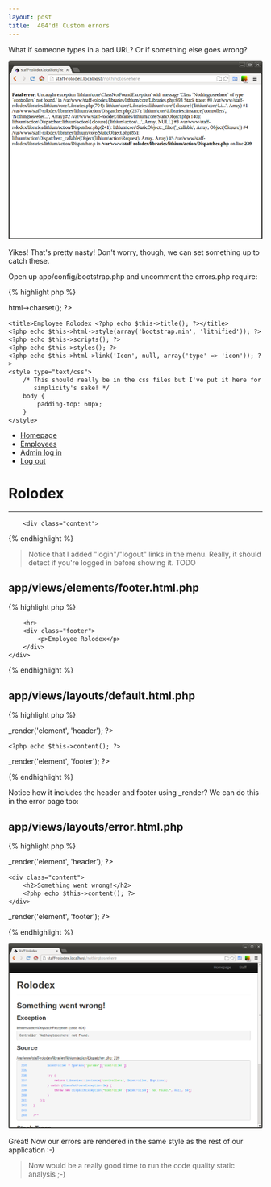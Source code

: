 ```yaml
---
layout: post
title:  404'd! Custom errors
---
```


What if someone types in a bad URL? Or if something else goes wrong?

![404'd!](images/404d.png)

Yikes! That's pretty nasty! Don't worry, though, we can set something up to catch these.

Open up app/config/bootstrap.php and uncomment the errors.php require:

{% highlight php %}
<?php
// ...
require __DIR__ . '/bootstrap/errors.php';
// ...
{% endhighlight %}

Now, if you hit a missing route, you should see something like:

![404'd!](images/404-default-error.png)

This is the default Lithium Framework distribution error page, and it pretty much tells you what to do to make custom error pages :-) Let's open up app/views/layouts/error.html.php and have a look!

What I'd recommend doing now is making app/views/layouts/error.html.php and app/views/layouts/default.html.php similar - I created two **elements** (partial templates):

## app/views/elements/header.html.php

{% highlight php %}
<!doctype html>
<html>
<head>
    <?php echo $this->html->charset(); ?>
    <title>Employee Rolodex <?php echo $this->title(); ?></title>
    <?php echo $this->html->style(array('bootstrap.min', 'lithified')); ?>
    <?php echo $this->scripts(); ?>
    <?php echo $this->styles(); ?>
    <?php echo $this->html->link('Icon', null, array('type' => 'icon')); ?>
    <style type="text/css">
        /* This should really be in the css files but I've put it here for
           simplicity's sake! */
        body {
            padding-top: 60px;
        }
    </style>
</head>
<body>
    <div class="navbar navbar-inverse navbar-fixed-top">
        <div class="navbar-inner">
            <div class="container">
                <ul class="nav nav-pills pull-right">
                    <li><a href="<?= $this->url(array('Home::index')); ?>">Homepage</a></li>
					<li><a href="<?= $this->url(array('Employees::index')); ?>">Employees</a></li>
					<li><a href="<?= $this->url(array('Administrators::login')); ?>">Admin log in</a></li>
					<li><a href="<?= $this->url(array('Administrators::logout')); ?>">Log out</a></li>
                </ul>
            </div>
        </div>
    </div>
    <div class="container">
        <h1>Rolodex</h1>
        <hr>

        <div class="content">
{% endhighlight %}

> Notice that I added "login"/"logout" links in the menu. Really, it should detect if you're logged in before showing it. TODO

## app/views/elements/footer.html.php

{% highlight php %}
        </div>

        <hr>
        <div class="footer">
            <p>Employee Rolodex</p>
        </div>
    </div>
</body>
</html>
{% endhighlight %}

## app/views/layouts/default.html.php

{% highlight php %}
<?= $this->_render('element', 'header'); ?>
	<?php echo $this->content(); ?>
<?= $this->_render('element', 'footer'); ?>
{% endhighlight %}

Notice how it includes the header and footer using _render? We can do this in the error page too:

## app/views/layouts/error.html.php

{% highlight php %}
<?php
use lithium\core\Libraries;
$path = Libraries::get(true, 'path');
?>
<?= $this->_render('element', 'header'); ?>
	<div class="content">
		<h2>Something went wrong!</h2>
		<?php echo $this->content(); ?>
	</div>
<?= $this->_render('element', 'footer'); ?>
{% endhighlight %}

![Custom error page](images/404-custom-error.png)

Great! Now our errors are rendered in the same style as the rest of our application :-)

> Now would be a really good time to run the code quality static analysis ;-)
